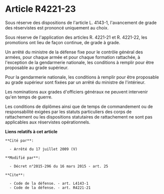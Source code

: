 # Article R4221-23

Sous réserve des dispositions de l'article L. 4143-1, l'avancement de grade des réservistes est prononcé uniquement au
choix. 

Sous réserve de l'application des articles R. 4221-21 et R. 4221-22, les promotions ont lieu de façon continue, de grade à
grade. 

Un arrêté du ministre de la défense fixe pour le contrôle général des armées, pour chaque armée et pour chaque formation
rattachée, à l'exception de la gendarmerie nationale, les conditions à remplir pour être proposable au grade supérieur. 

Pour la gendarmerie nationale, les conditions à remplir pour être proposable au grade supérieur sont fixées par un arrêté du
ministre de l'intérieur.

Les nominations aux grades d'officiers généraux ne peuvent intervenir qu'en temps de guerre.

Les conditions de diplômes ainsi que de temps de commandement ou de responsabilité exigées par les statuts particuliers des
corps de rattachement ou les dispositions statutaires de rattachement ne sont pas applicables aux réservistes opérationnels.

**Liens relatifs à cet article**

	**Cité par**:

	  - Arrêté du 17 juillet 2009 (V)

	**Modifié par**:

	  - Décret n°2015-296 du 16 mars 2015 - art. 25

	**Cite**:

	  - Code de la défense. - art. L4143-1
	  - Code de la défense. - art. R4221-21
